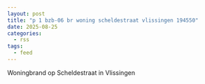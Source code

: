 ```yaml
---
layout: post
title: "p 1 bzb-06 br woning scheldestraat vlissingen 194550"
date: 2025-08-25
categories: 
  - rss
tags: 
  - feed
---
```


Woningbrand op Scheldestraat in Vlissingen

